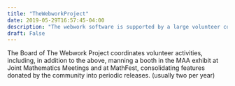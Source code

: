 ```yaml
---
title: "TheWebworkProject"
date: 2019-05-29T16:57:45-04:00
description: "The webwork software is supported by a large volunteer community which contributes new questions, responds to help requests on the forum and evangelizes WeBWorK at conferences and university settings."
draft: False
---
```


The Board of The Webwork Project coordinates volunteer activities, including, in addition to the above, manning a booth in the MAA exhibit at Joint Mathematics Meetings and at MathFest, consolidating  features donated by the community into periodic releases. (usually two per year)
